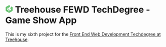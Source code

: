 # ![](images/treehouse.png) Treehouse FEWD TechDegree - Game Show App


This is my sixth project for the [Front End Web Development Techdegree at Treehouse](https://teamtreehouse.com/techdegree/front-end-web-development).

